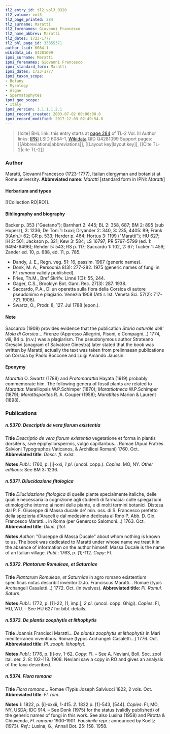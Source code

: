 ```yaml
---
tl2_entry_id: tl2_vol3_0320
tl2_volume: vol3
tl2_page_printed: 284
tl2_surname: Maratti
tl2_forenames: Giovanni Francesco
tl2_name_abbrev: Maratti
tl2_dates: 1723-1777
tl2_bhl_page_id: 33355371
author_lsid: 6084-1
wikidata_id: Q4281099
ipni_surname: Maratti
ipni_forenames: Giovanni Francesco
ipni_standard_form: Maratti
ipni_dates: 1723-1777
ipni_taxon_scope: 
- Botany
- Mycology
- Algae
- Spermatophytes
ipni_geo_scope: 
- Italy
ipni_version: 1.1.1.1.2.1
ipni_record_created: 2003-07-02 00:00:00.0
ipni_record_modified: 2017-12-03 02:49:54.0
---
```


> [!cite] BHL link: this entry starts at [page 284](https://www.biodiversitylibrary.org/page/33355371) of TL-2 Vol. III
> Author links: [IPNI](https://www.ipni.org/a/6084-1) LSID 6084-1, [Wikidata](https://www.wikidata.org/wiki/Q4281099) QID Q4281099
> Support pages: [[Abbreviations|abbreviations]], [[Layout key|layout key]], [[Cite TL-2|cite TL-2]]

### Author

Maratti, Giovanni Francesco (1723-1777), Italian clergyman and botanist at Rome university. 
**Abbreviated name**: *Maratti* \[standard form in IPNI: *Maratti*\]

#### Herbarium and types

[[Collection RO|RO]].

#### Bibliography and biography

Backer p. 353 ("Gaetano"); Barnhart 2: 445; BL 2: 358, 687; BM 2: 895 (sub Huperz), 3: 1236; De Toni 1: lxxxi; Dryander 2: 340, 3: 235, 4405: 89; Frank 3(Anh.): 62; GR p. 533; Herder p. 464; Hortus 3: 1199 ("Maratti"); HU 627; IH 2: 501; Jackson p. 321; Kew 3: 584; LS 16797; PR 5797-5799 (ed. 1: 6494-6496); Rehder 5: 543; RS p. 117; Saccardo 1: 102, 2: 67; Tucker 1: 459; Zander ed. 10, p. 688, ed. 11, p. 785.
- Dandy, J. E., Regn. veg. 51: 16, passim. 1967 (generic names).
- Donk, M. A., Persoonia 8(3): 277-282. 1975 (generic names of fungi in *Fl. romana* validly published).
- Fries, Th.M., Bref Skrifv. Linné 1(3): 55, 244.
- Gager, C.S., Brooklyn Bot. Gard. Rec. 27(3): 287. 1938.
- Saccardo, P.A., Di un operetta sulla flora delia Corsica di autore pseudonimo e plagiario. Venezia 1908 (Atti r. Ist. Veneta Sci. 57(2): 717-721. 1908).
- Swartz, O., Prodr. 8, 127. Jul 1788 (epon.).

#### Note

Saccardo (1908) provides evidence that the publication *Storia naturale dell' Mola di Corsica*... Firenze (Appresso Allegrini, Pisoni, e Compagni...) 1774, viii, 84 p. (n.v.) was a plagiarism. The pseudonymous author Strateano Gresalvi (anagram of Salvatore Ginestra) later stated that the book was written by Maratti; actually the text was taken from prelinnaean publications on Corsica by Paolo Boccone and Luigi Amando Jaussin.

#### Eponymy

*Marattia* O. Swartz (1788) and *Protomarattia* Hayata (1919) probably commemorate him. The following genera of fossil plants are related to *Marattia*: Maralliopsis W.P.Schimper (1870); *Marattiotheca* W.P.Schimper (1879); *Marattisporites* R. A. Couper (1958); *Marattites* Marion & Laurent (1898).

### Publications

##### n.5370. Descriptio de vera florum existentia

**Title**
*Descriptio de vera florum existentia* vegetatione et forma in plantis dorsiferis, sive epiphyllorspermis, vulgò capillaribus... Romae (Apud Fratres Salvioni Typographos Vaticanos, & Archilicei Romani) 1760. Oct.
**Abbreviated title**: *Descr. fl. exist.*

**Notes**
*Publ*.: 1760, p. \[i\]-xxi, *1 pl*. (uncol. copp.). *Copies*: MO, NY.
*Other editions*: See BM 3: 1236.

##### n.5371. Dilucidazione fitologica

**Title**
*Dilucidazione fitologica* di quelle piante specialmente italiche, delle quali è necessaria la cognizione agli studenti di farmacia: colle spiegazioni etimologiche intorno ai nomi delle piante, e di molti termini botanici. Distesa dal P. F. Giuseppe di Massa ducale de' min. oss. di S. Francesco prefetto delia spezieria d'Araceli e dal medesimo dedicata al Rmo P. Abb. D. Gio. Francesco Maratti... in Roma (per Generoso Salomoni...) 1763. Oct.
**Abbreviated title**: *Diluc. fitol.*

**Notes**
*Author*: "Giuseppe di Massa Ducale" about whom nothing is known to us. The book was dedicated to Maratti under whose name we treat it in the absence of information on the author himself. Massa Ducale is the name of an Italian village.
*Publ*.: 1763, p. \[1\]-112. *Copy*: FI.

##### n.5372. Plantarum Romuleae, et Saturniae

**Title**
*Plantarum Romuleae, et Saturniae* in agro romano existentium specificas notas describit inventor D.Jo. Franciscus Maratti... Romae (typis Archangeli Casaletti...) 1772. Oct. (in twelves).
**Abbreviated title**: *Pl. Romul. Saturn.*

**Notes**
*Publ*.: 1772, p. \[1\]-22, \[1, imp.\], *2 pl*. (uncol. copp. Ghigi). *Copies*: FI, HU, WU. – See HU 627 for bibl. details.

##### n.5373. De plantis zoophytis et lithophytis

**Title**
Joannis Francisci Maratti... *De plantis zoophytis et lithophytis* in Mari mediterraneo viventibus. Romae (typos Archangeli Casaletti...) 1776. Oct.
**Abbreviated title**: *Pl. zooph. lithophyt.*

**Notes**
*Publ*.: 1776, p. \[i\]-xv, 1-62. *Copy*: FI. – See A. Neviani, Boll. Soc. zool ital. ser. 2. 8: 102-118. 1908. Neviani saw a copy in RO and gives an analysis of the taxa described.

##### n.5374. Flora romana

**Title**
*Flora romana*... Romae (Typis Joseph Salviucci 1822, 2 vols. Oct.
**Abbreviated title**: *Fl. rom.*

**Notes**
*1*: 1822, p. \[i\]-xxxii, 1-415.
*2*. 1822 p. \[1\]-543, \[544\].
*Copies*: FI, MO, NY, USDA; IDC 914. – See Donk (1975) for the status (validly published) of the generic names of fungi in this work. See also Lusina (1958) and Pirotta & Chiovenda, *Fl. romana* 1900-1901.
*Facsimile repr*.: announced by Koeltz (1973).
*Ref*.: Lusina, G., Annali Bot. 25: 158. 1958.

